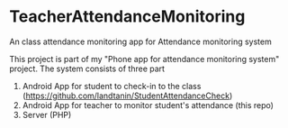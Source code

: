 # TeacherAttendanceMonitoring
An class attendance monitoring app for Attendance monitoring system

This project is part of my "Phone app for attendance monitoring system" project. The system consists of three part

1. Android App for student to check-in to the class (https://github.com/landtanin/StudentAttendanceCheck) 
2. Android App for teacher to monitor student's attendance (this repo)
3. Server (PHP)
